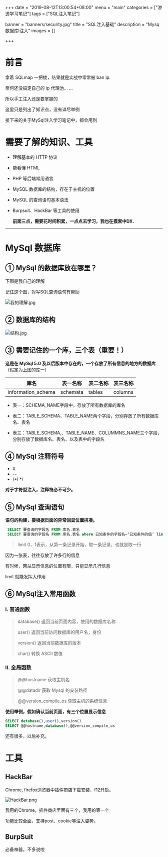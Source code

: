 +++
date = "2019-08-12T13:00:54+08:00"
menu = "main"
categories = ["渗透学习笔记"]
tags = ["SQL注入笔记"]

banner = "banners/security.jpg"
title = "SQL注入基础"
description = "Mysq数据库l注入"
images = []

+++

# 前言

拿着 SQLmap 一把梭，结果就是实战中常常被 ban ip.

奈何还没搞定自己的 ip 代理池... ...

所以手工注入还是要掌握的

这里只是列出了知识点，没有详尽举例

接下来的关于MySql注入学习笔记中，都会用到

# 需要了解的知识、工具

- 理解基本的 HTTP 协议

- 能看懂 HTML 

- PHP 等后端常用语言

- MySQL 数据库的结构，存在于主机的位置

- MySQL 的查询语句基本语法

- Burpsuit、HackBar 等工具的使用

  **前面三点，需要花时间积累，一点点去学习，我也在摸索中DX.**

---

# MySql 数据库

## ① MySql 的数据库放在哪里？

下图是我自己的理解

记住这个图，对写SQL查询语句有帮助

![我的理解.jpg](https://i.loli.net/2019/08/12/CgAtlT5IDmsHpQx.jpg)

## ② 数据库的结构

![结构.jpg](https://i.loli.net/2019/08/12/vZTOefXVzYqpuQr.jpg)

## ③ 需要记住的一个库，三个表（重要！）

**这是在 MySql 5.0 及以后版本中存在的，一个存放了所有信息的地方的数据库**（假定为上图的库一）

| 库名               | 表一名称 | 表二名称 | 表三名称 |
| ------------------ | -------- | -------- | -------- |
| information_schema | schemata | tables   | columns  |

- 表一：SCHEMA_NAME字段中，存放了所有数据库的库名

- 表二：TABLE_SCHEMA、TABLE_NAME两个字段，分别存放了所有数据库名、表名

- 表三：TABLE_SCHEMA,、TABLE_NAME、COLUMMNS_NAME三个字段，分别存放了数据库名、表名、以及表中的字段名

  

##  ④ MySql 注释符号

- \#
- \--
- /\*! \*/

**对于字符型注入，注释符必不可少。**

## ⑤ MySql 查询语句

**语句的构建，要根据页面的异常回显位置拼凑。**

```sql
 SELECT 要查询的字段名 FROM 库名.表名
 SELECT 要查询的字段名 FROM 库名.表名 where 已知条件的字段名=‘已知条件的值’ limit 0,1
```

> limit 0，1表示，从第一条记录开始，取一条记录，也就是取一行

因为一张表，往往存放了许多行的信息

有时候，网站显示信息的位置有限，只能显示几行信息

limit 就能发挥大作用

## ⑥ MySql注入常用函数

### Ⅰ. 普通函数

> database() 返回当前页面内容，使用的数据库名称
>
> user()  返回当前访问数据库的用户名，身份
>
> version() 返回当前数据库的版本
>
> char() 转换 ASCII 数值

### Ⅱ. 全局函数

> @@hostname 获取主机名
>
> @@datadir 获取 Mysql 的安装路径
>
> @@version_compile_os 获取主机的系统信息

**使用举例，假如确认当前页面，有三个位置显示信息**

```sql
SELECT database(),user(),version() 
SELECT @@hostname,database(),@@version_compile_os
```

还有很多，以后补充。

# 工具

## HackBar

Chrome, firefox浏览器中插件商店下载安装，f12开启。

![HackBar.png](https://i.loli.net/2019/08/12/iAKWpxLhcvDFVqX.png)

我用的Chrome，插件商店里面有三个，我用的第一个

功能比较全面，支持post、cookie等注入姿势。

## BurpSuit

必备神器，不多说啦